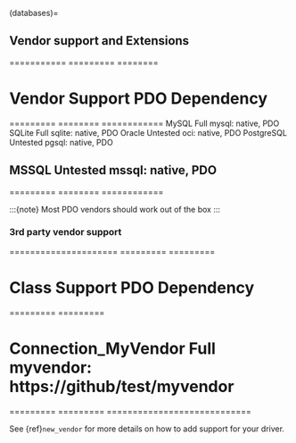 (databases)=

## Vendor support and Extensions

=========== ========= ======== 

# Vendor      Support   PDO      Dependency

 ========= ======== ============
MySQL       Full      mysql:   native, PDO
SQLite      Full      sqlite:  native, PDO
Oracle      Untested  oci:     native, PDO
PostgreSQL  Untested  pgsql:   native, PDO

## MSSQL       Untested  mssql:   native, PDO

 ========= ======== ============

:::{note}
Most PDO vendors should work out of the box
:::

### 3rd party vendor support

===================== ========= =========  

# Class                 Support   PDO        Dependency

 ========= =========  

# Connection_MyVendor   Full      myvendor:  https://github/test/myvendor

 ========= =========  ============================

See {ref}`new_vendor` for more details on how to add support for your driver.
